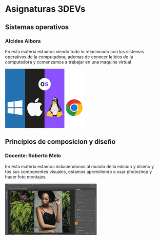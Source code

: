 # Asignaturas 3DEVs

## Sistemas operativos
### Alcides Albora

En esta materia estamos viendo todo lo relacionado con los sistemas operativos de la computadora, ademas de conocer la bios de la computadora y comenzamos a trabajar en una maquina virtual

![Imagen representativa](/assets/sistemas.png)

## Principios de composicion y diseño
### Docente: Roberto Melo

En esta materia estamos induciendonos al mundo de la edicion y diseño y tos sus componentes visuales, estamos aprendiendo a usar photoshop y hacer foto montajes.

![Imagen representativa](/assets/photo.jpg)
